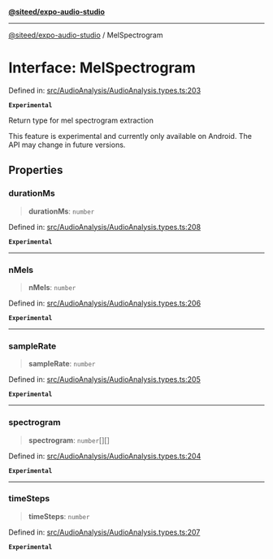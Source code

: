 [**@siteed/expo-audio-studio**](../README.md)

***

[@siteed/expo-audio-studio](../README.md) / MelSpectrogram

# Interface: MelSpectrogram

Defined in: [src/AudioAnalysis/AudioAnalysis.types.ts:203](https://github.com/deeeed/expo-audio-stream/blob/fc32bf3efef3f8f402e17ca4f3940494e467e904/packages/expo-audio-studio/src/AudioAnalysis/AudioAnalysis.types.ts#L203)

**`Experimental`**

Return type for mel spectrogram extraction

 This feature is experimental and currently only available on Android.
The API may change in future versions.

## Properties

### durationMs

> **durationMs**: `number`

Defined in: [src/AudioAnalysis/AudioAnalysis.types.ts:208](https://github.com/deeeed/expo-audio-stream/blob/fc32bf3efef3f8f402e17ca4f3940494e467e904/packages/expo-audio-studio/src/AudioAnalysis/AudioAnalysis.types.ts#L208)

**`Experimental`**

***

### nMels

> **nMels**: `number`

Defined in: [src/AudioAnalysis/AudioAnalysis.types.ts:206](https://github.com/deeeed/expo-audio-stream/blob/fc32bf3efef3f8f402e17ca4f3940494e467e904/packages/expo-audio-studio/src/AudioAnalysis/AudioAnalysis.types.ts#L206)

**`Experimental`**

***

### sampleRate

> **sampleRate**: `number`

Defined in: [src/AudioAnalysis/AudioAnalysis.types.ts:205](https://github.com/deeeed/expo-audio-stream/blob/fc32bf3efef3f8f402e17ca4f3940494e467e904/packages/expo-audio-studio/src/AudioAnalysis/AudioAnalysis.types.ts#L205)

**`Experimental`**

***

### spectrogram

> **spectrogram**: `number`[][]

Defined in: [src/AudioAnalysis/AudioAnalysis.types.ts:204](https://github.com/deeeed/expo-audio-stream/blob/fc32bf3efef3f8f402e17ca4f3940494e467e904/packages/expo-audio-studio/src/AudioAnalysis/AudioAnalysis.types.ts#L204)

**`Experimental`**

***

### timeSteps

> **timeSteps**: `number`

Defined in: [src/AudioAnalysis/AudioAnalysis.types.ts:207](https://github.com/deeeed/expo-audio-stream/blob/fc32bf3efef3f8f402e17ca4f3940494e467e904/packages/expo-audio-studio/src/AudioAnalysis/AudioAnalysis.types.ts#L207)

**`Experimental`**
